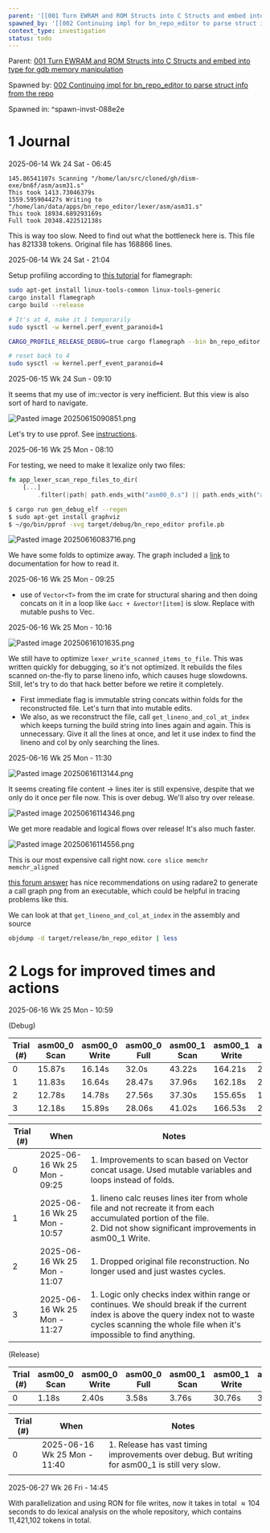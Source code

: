 ```yaml
---
parent: '[[001 Turn EWRAM and ROM Structs into C Structs and embed into type for gdb memory manipulation]]'
spawned_by: '[[002 Continuing impl for bn_repo_editor to parse struct info from the repo]]'
context_type: investigation
status: todo
---
```


Parent: [001 Turn EWRAM and ROM Structs into C Structs and embed into type for gdb memory manipulation](../001%20Turn%20EWRAM%20and%20ROM%20Structs%20into%20C%20Structs%20and%20embed%20into%20type%20for%20gdb%20memory%20manipulation.md)

Spawned by: [002 Continuing impl for bn_repo_editor to parse struct info from the repo](../tasks/002%20Continuing%20impl%20for%20bn_repo_editor%20to%20parse%20struct%20info%20from%20the%20repo.md)

Spawned in: [<a name="spawn-invst-088e2e" />^spawn-invst-088e2e](../tasks/002%20Continuing%20impl%20for%20bn_repo_editor%20to%20parse%20struct%20info%20from%20the%20repo.md#spawn-invst-088e2e)

# 1 Journal

2025-06-14 Wk 24 Sat - 06:45

````
145.86541107s Scanning "/home/lan/src/cloned/gh/dism-exe/bn6f/asm/asm31.s"
This took 1413.73046379s
1559.595904427s Writing to "/home/lan/data/apps/bn_repo_editor/lexer/asm/asm31.s"
This took 18934.689293169s
Full took 20348.422512138s
````

This is way too slow. Need to find out what the bottleneck here is. This file has 821338 tokens. Original file has 168866 lines.

2025-06-14 Wk 24 Sat - 21:04

Setup profiling according to [this tutorial](001%20Investigating%20slow%20bn%20repo%20lexer.md#tut1) for flamegraph:

````sh
sudo apt-get install linux-tools-common linux-tools-generic
cargo install flamegraph
cargo build --release

# It's at 4, make it 1 temporarily
sudo sysctl -w kernel.perf_event_paranoid=1

CARGO_PROFILE_RELEASE_DEBUG=true cargo flamegraph --bin bn_repo_editor --  gen_debug_elf --regen

# reset back to 4
sudo sysctl -w kernel.perf_event_paranoid=4
````

2025-06-15 Wk 24 Sun - 09:10

It seems that my use of im::vector is very inefficient. But this view is also sort of hard to navigate.

![Pasted image 20250615090851.png](../../../../../attachments/Pasted%20image%2020250615090851.png)

Let's try to use pprof. See [instructions](001%20Investigating%20slow%20bn%20repo%20lexer.md#343-pprof-rust-setup-to-create-profilepb).

2025-06-16 Wk 25 Mon - 08:10

For testing, we need to make it lexalize only two files:

````rust
fn app_lexer_scan_repo_files_to_dir(
	[...]
        .filter(|path| path.ends_with("asm00_0.s") || path.ends_with("asm00_1.s"))
````

````sh
$ cargo run gen_debug_elf --regen
$ sudo apt-get install graphviz
$ ~/go/bin/pprof -svg target/debug/bn_repo_editor profile.pb
````

![Pasted image 20250616083716.png](../../../../../attachments/Pasted%20image%2020250616083716.png)

We have some folds to optimize away. The graph included a [link](001%20Investigating%20slow%20bn%20repo%20lexer.md#docs2) to documentation for how to read it.

2025-06-16 Wk 25 Mon - 09:25

* use of `Vector<T>` from the im crate for structural sharing and then doing concats on it in a loop like `&acc + &vector![item]` is slow. Replace with mutable pushs to Vec.

2025-06-16 Wk 25 Mon - 10:16

![Pasted image 20250616101635.png](../../../../../attachments/Pasted%20image%2020250616101635.png)

We still have to optimize `lexer_write_scanned_items_to_file`. This was written quickly for debugging, so it's not optimized. It rebuilds the files scanned on-the-fly to parse lineno info, which causes huge slowdowns. Still, let's try to do that hack better before we retire it completely.

* First immediate flag is immutable string concats within folds for the reconstructed file. Let's turn that into mutable edits.
* We also, as we reconstruct the file, call `get_lineno_and_col_at_index` which keeps turning the build string into lines again and again. This is unnecessary. Give it all the lines at  once, and let it use index to find the lineno and col by only searching the lines.

2025-06-16 Wk 25 Mon - 11:30

![Pasted image 20250616113144.png](../../../../../attachments/Pasted%20image%2020250616113144.png)

It seems creating file content -> lines iter is still expensive, despite that we only do it once per file now. This is over debug. We'll also try over release.

![Pasted image 20250616114346.png](../../../../../attachments/Pasted%20image%2020250616114346.png)

We get more readable and logical flows over release! It's also much faster.

![Pasted image 20250616114556.png](../../../../../attachments/Pasted%20image%2020250616114556.png)

This is our most expensive call right now. `core slice memchr memchr_aligned`

[this forum answer](001%20Investigating%20slow%20bn%20repo%20lexer.md#forum1-ans1) has nice recommendations on using radare2 to generate a call graph png from an executable, which could be helpful in tracing problems like this.

We can look at that `get_lineno_and_col_at_index` in the assembly and source

````sh
objdump -d target/release/bn_repo_editor | less
````

# 2 Logs for improved times and actions

2025-06-16 Wk 25 Mon - 10:59

(Debug)

|Trial (#)|asm00_0 Scan|asm00_0 Write|asm00_0 Full|asm00_1 Scan|asm00_1 Write|asm00_1 Full|
|---------|------------|-------------|------------|------------|-------------|------------|
|0|15.87s|16.14s|32.0s|43.22s|164.21s|207.43s|
|1|11.83s|16.64s|28.47s|37.96s|162.18s|200.13s|
|2|12.78s|14.78s|27.56s|37.30s|155.65s|192.95s|
|3|12.18s|15.89s|28.06s|41.02s|166.53s|207.55s|

|Trial (#)|When|Notes|
|---------|----|-----|
|0|2025-06-16 Wk 25 Mon - 09:25|1.  Improvements to scan based on Vector concat usage. Used mutable variables and loops instead of folds.|
|1|2025-06-16 Wk 25 Mon - 10:57|1. lineno calc reuses lines iter from whole file and not recreate it from each accumulated portion of the file.<br>2. Did not show significant improvements in asm00_1 Write.|
|2|2025-06-16 Wk 25 Mon - 11:07|1. Dropped original file reconstruction. No longer used and just wastes cycles.|
|3|2025-06-16 Wk 25 Mon - 11:27|1. Logic only checks index within range or continues. We should break if the current index is above the query index not to waste cycles scanning the whole file when it's impossible to find anything.|

(Release)

|Trial (#)|asm00_0 Scan|asm00_0 Write|asm00_0 Full|asm00_1 Scan|asm00_1 Write|asm00_1 Full|
|---------|------------|-------------|------------|------------|-------------|------------|
|0|1.18s|2.40s|3.58s|3.76s|30.76s|34.53s|

|Trial (#)|When|Notes|
|---------|----|-----|
|0|2025-06-16 Wk 25 Mon - 11:40|1. Release has vast timing improvements over debug. But writing for asm00_1 is still very slow.|
||||

2025-06-27 Wk 26 Fri - 14:45

With parallelization and using RON for file writes, now it takes in total $\approx 104$ seconds to do lexical analysis on the whole repository, which contains 11,421,102 tokens in total.
